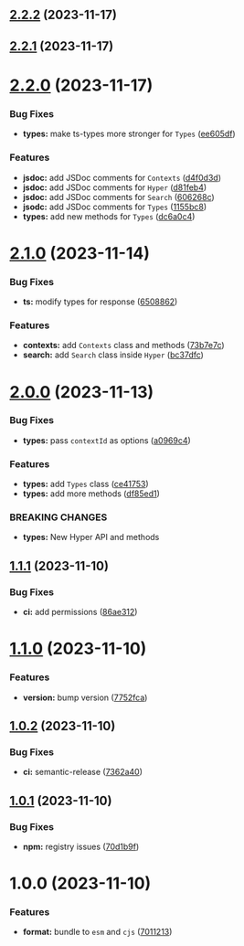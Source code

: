 ## [2.2.2](https://github.com/gethyperai/hypercode/compare/v2.2.1...v2.2.2) (2023-11-17)

## [2.2.1](https://github.com/gethyperai/hypercode/compare/v2.2.0...v2.2.1) (2023-11-17)

# [2.2.0](https://github.com/gethyperai/hypercode/compare/v2.1.0...v2.2.0) (2023-11-17)


### Bug Fixes

* **types:** make ts-types more stronger for `Types` ([ee605df](https://github.com/gethyperai/hypercode/commit/ee605df8d9e28831bbe8119d9be66c3715ae2e05))


### Features

* **jsdoc:** add JSDoc comments for `Contexts` ([d4f0d3d](https://github.com/gethyperai/hypercode/commit/d4f0d3d810f5fdb8e50e202aab01d08617b78c2b))
* **jsdoc:** add JSDoc comments for `Hyper` ([d81feb4](https://github.com/gethyperai/hypercode/commit/d81feb48f8e300124ab87d1d6c49dddf21a24460))
* **jsdoc:** add JSDoc comments for `Search` ([606268c](https://github.com/gethyperai/hypercode/commit/606268c1907df1862f129c33f3a563d755f66129))
* **jsodc:** add JSDoc comments for `Types` ([1155bc8](https://github.com/gethyperai/hypercode/commit/1155bc8308cc1092d5d241ee15eada4f26dfc55c))
* **types:** add new methods for `Types` ([dc6a0c4](https://github.com/gethyperai/hypercode/commit/dc6a0c4ee4b9ab8494ddb9d17bb9efd3c9fa1c77))

# [2.1.0](https://github.com/gethyperai/hypercode/compare/v2.0.0...v2.1.0) (2023-11-14)


### Bug Fixes

* **ts:** modify types for response ([6508862](https://github.com/gethyperai/hypercode/commit/65088628835c35dd58d5f489735c17fffacc4688))


### Features

* **contexts:** add `Contexts` class and methods ([73b7e7c](https://github.com/gethyperai/hypercode/commit/73b7e7cc6137943b4fd64ea9ee9e672ac714a935))
* **search:** add `Search` class inside `Hyper` ([bc37dfc](https://github.com/gethyperai/hypercode/commit/bc37dfc74c342be3fd44af40aac5468c60f38d39))

# [2.0.0](https://github.com/gethyperai/hypercode/compare/v1.1.1...v2.0.0) (2023-11-13)


### Bug Fixes

* **types:** pass `contextId` as options ([a0969c4](https://github.com/gethyperai/hypercode/commit/a0969c40250d98328178f4aabefb5b9ac572041f))


### Features

* **types:** add `Types` class ([ce41753](https://github.com/gethyperai/hypercode/commit/ce41753c5e18282e87a6bfc3666db3324c584199))
* **types:** add more methods ([df85ed1](https://github.com/gethyperai/hypercode/commit/df85ed147a50278f3b74be51562d59a34480a3f5))


### BREAKING CHANGES

* **types:** New Hyper API and methods

## [1.1.1](https://github.com/gethyperai/hypercode/compare/v1.1.0...v1.1.1) (2023-11-10)


### Bug Fixes

* **ci:** add permissions ([86ae312](https://github.com/gethyperai/hypercode/commit/86ae312c547605baae63df70d76e75a0016e0ad0))

# [1.1.0](https://github.com/gethyperai/hypercode/compare/v1.0.2...v1.1.0) (2023-11-10)


### Features

* **version:** bump version ([7752fca](https://github.com/gethyperai/hypercode/commit/7752fca9c134b98bb0545b10bb562ef25e76bf29))

## [1.0.2](https://github.com/gethyperai/hypercode/compare/v1.0.1...v1.0.2) (2023-11-10)


### Bug Fixes

* **ci:** semantic-release ([7362a40](https://github.com/gethyperai/hypercode/commit/7362a40a5f5b606971aa248170f685e417163907))

## [1.0.1](https://github.com/gethyperai/hypercode/compare/v1.0.0...v1.0.1) (2023-11-10)


### Bug Fixes

* **npm:** registry issues ([70d1b9f](https://github.com/gethyperai/hypercode/commit/70d1b9fb8615cc8b65b6a7b20697a96cdf4ac925))

# 1.0.0 (2023-11-10)


### Features

* **format:** bundle to `esm` and `cjs` ([7011213](https://github.com/gethyperai/hypercode/commit/701121358676758a2eb5f8cb9f835d93fac6b800))
